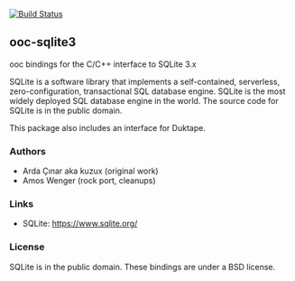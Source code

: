 
[![Build Status](https://secure.travis-ci.org/fasterthanlime/ooc-sqlite3.png?branch=master)](https://travis-ci.org/fasterthanlime/ooc-sqlite3)

## ooc-sqlite3

ooc bindings for the C/C++ interface to SQLite 3.x

SQLite is a software library that implements a self-contained, serverless,
zero-configuration, transactional SQL database engine. SQLite is the most
widely deployed SQL database engine in the world. The source code for SQLite is
in the public domain.

This package also includes an interface for Duktape.

### Authors

  * Arda Çınar aka kuzux (original work)
  * Amos Wenger (rock port, cleanups)

### Links

  * SQLite: <https://www.sqlite.org/>
  
### License

SQLite is in the public domain. These bindings are under a BSD license.
  
